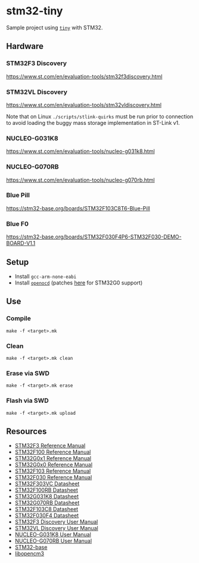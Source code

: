 # stm32-tiny
Sample project using [`tiny`](https://github.com/ryanplusplus/tiny) with STM32.

## Hardware
### STM32F3 Discovery
https://www.st.com/en/evaluation-tools/stm32f3discovery.html

### STM32VL Discovery
https://www.st.com/en/evaluation-tools/stm32vldiscovery.html

Note that on Linux `./scripts/stlink-quirks` must be run prior to connection to avoid loading the buggy mass storage implementation in ST-Link v1.

### NUCLEO-G031K8
https://www.st.com/en/evaluation-tools/nucleo-g031k8.html

### NUCLEO-G070RB
https://www.st.com/en/evaluation-tools/nucleo-g070rb.html

### Blue Pill
https://stm32-base.org/boards/STM32F103C8T6-Blue-Pill

### Blue F0
https://stm32-base.org/boards/STM32F030F4P6-STM32F030-DEMO-BOARD-V1.1

## Setup
- Install `gcc-arm-none-eabi`
- Install [`openocd`](https://github.com/ntfreak/openocd) (patches [here](http://openocd.zylin.com/#/c/4807/) for STM32G0 support)

## Use
### Compile
```shell
make -f <target>.mk
```

### Clean
```shell
make -f <target>.mk clean
```

### Erase via SWD
```shell
make -f <target>.mk erase
```

### Flash via SWD
```shell
make -f <target>.mk upload
```

## Resources
- [STM32F3 Reference Manual](https://www.st.com/resource/en/reference_manual/dm00043574.pdf)
- [STM32F100 Reference Manual](https://www.st.com/resource/en/reference_manual/cd00246267.pdf)
- [STM32G0x1 Reference Manual](https://www.st.com/resource/en/reference_manual/dm00371828.pdf)
- [STM32G0x0 Reference Manual](https://www.st.com/resource/en/reference_manual/dm00463896.pdf)
- [STM32F103 Reference Manual](https://www.st.com/resource/en/reference_manual/cd00171190.pdf)
- [STM32F030 Reference Manual](https://www.st.com/resource/en/reference_manual/dm00091010.pdf)
- [STM32F303VC Datasheet](https://www.st.com/resource/en/datasheet/stm32f303vc.pdf)
- [STM32F100RB Datasheet](https://www.st.com/resource/en/datasheet/stm32f100rb.pdf)
- [STM32G031K8 Datasheet](https://www.st.com/resource/en/datasheet/stm32g031k8.pdf)
- [STM32G070RB Datasheet](https://www.st.com/resource/en/datasheet/stm32g070rb.pdf)
- [STM32F103C8 Datasheet](https://www.st.com/resource/en/datasheet/stm32f103c8.pdf)
- [STM32F030F4 Datasheet](https://www.st.com/resource/en/datasheet/stm32f030f4.pdf)
- [STM32F3 Discovery User Manual](https://www.st.com/resource/en/user_manual/dm00063382.pdf)
- [STM32VL Discovery User Manual](https://www.st.com/resource/en/user_manual/cd00267113.pdf)
- [NUCLEO-G031K8 User Manual](https://www.st.com/resource/en/user_manual/dm00622380.pdf)
- [NUCLEO-G070RB User Manual](https://www.st.com/resource/en/user_manual/dm00452640.pdf)
- [STM32-base](https://stm32-base.org/)
- [libopencm3](https://github.com/libopencm3/libopencm3)
